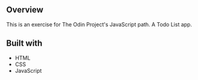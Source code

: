 ## Overview
This is an exercise for The Odin Project's JavaScript path. A Todo List app.

## Built with
  - HTML
  - CSS
  - JavaScript
